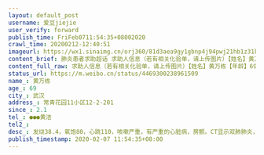 ```yaml
---
layout: default_post
username: 爱豆jiejie
user_verify: forward
publish_time: FriFeb0711:54:35+08002020
crawl_time: 20200212-12:40:51
imageurl: https://wx1.sinaimg.cn/orj360/81d3aea9gy1gbnp4j94pwj21hb1z31kx.jpg,https://wx2.sinaimg.cn/orj360/81d3aea9gy1gbnp4k1d7hj21hb1z31kx.jpg
content_brief: 肺炎患者求助超话 求助人信息（若有相关化验单，请上传图片）【姓名】黄万栋【年龄】69【所在城市】武汉【所在小区、社区】常青花园11小区12-2-201【患病时间】2.1【联系方式】●●● 黄洁【其他紧急联系人】【病情描述】发烧38.4，氧饱80，心跳110，咳嗽严重，有严重的心脏病，房颤 ...全文
content_full_raw: 求助人信息（若有相关化验单，请上传图片）【姓名】黄万栋【年龄】69【所在城市】武汉【所在小区、社区】常青花园11小区12-2-201【患病时间】2.1【联系方式】●●●黄洁【其他紧急联系人】【病情描述】发烧38.4，氧饱80，心跳110，咳嗽严重，有严重的心脏病，房颤。CT显示双肺肺炎，医生判定是危重病人。急需床位救命！家中5人，有四个都已出现症状。情况紧急。
status_url: https://m.weibo.cn/status/4469300238961509
name_: 黄万栋
age_: 69
city_: 武汉
address_: 常青花园11小区12-2-201
since_: 2.1
tel_: ●●●黄洁
tel2_: 
desc_: 发烧38.4，氧饱80，心跳110，咳嗽严重，有严重的心脏病，房颤。CT显示双肺肺炎，医生判定是危重病人。急需床位救命！家中5人，有四个都已出现症状。情况紧急。
publish_timestamp: 2020-02-07 11:54:35+08:00
---
```

